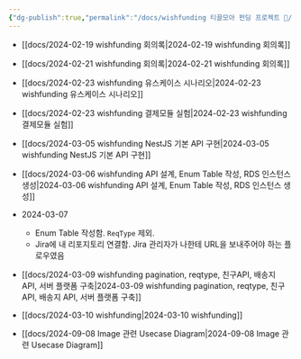 ```yaml
---
{"dg-publish":true,"permalink":"/docs/wishfunding 티끌모아 펀딩 프로젝트 🎁/","title":"0140 wishfunding 티끌모아 펀딩 프로젝트 🎁","tags":["giftogether"]}
---
```



- [[docs/2024-02-19 wishfunding 회의록\|2024-02-19 wishfunding 회의록]]
- [[docs/2024-02-21 wishfunding 회의록\|2024-02-21 wishfunding 회의록]]
- [[docs/2024-02-23 wishfunding 유스케이스 시나리오\|2024-02-23 wishfunding 유스케이스 시나리오]]
- [[docs/2024-02-23 wishfunding 결제모듈 실험\|2024-02-23 wishfunding 결제모듈 실험]]

- [[docs/2024-03-05 wishfunding NestJS 기본 API 구현\|2024-03-05 wishfunding NestJS 기본 API 구현]]
- [[docs/2024-03-06 wishfunding API 설계, Enum Table 작성, RDS 인스턴스 생성\|2024-03-06 wishfunding API 설계, Enum Table 작성, RDS 인스턴스 생성]]
- 2024-03-07
	- Enum Table 작성함. `ReqType` 제외.
	- Jira에 내 리포지토리 연결함. Jira 관리자가 나한테 URL을 보내주어야 하는 플로우였음

- [[docs/2024-03-09 wishfunding pagination, reqtype, 친구API, 배송지 API, 서버 플랫폼 구축\|2024-03-09 wishfunding pagination, reqtype, 친구API, 배송지 API, 서버 플랫폼 구축]]
- [[docs/2024-03-10 wishfunding\|2024-03-10 wishfunding]]
- [[docs/2024-09-08 Image 관련 Usecase Diagram\|2024-09-08 Image 관련 Usecase Diagram]]
